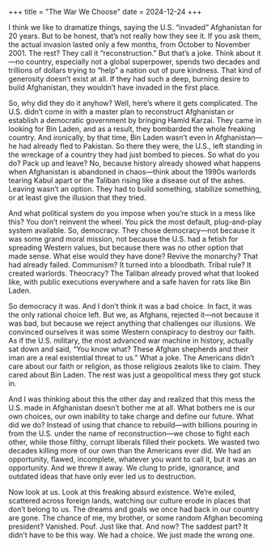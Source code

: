 +++
title = "The War We Choose"
date = 2024-12-24
+++

I think we like to dramatize things, saying the U.S. “invaded” Afghanistan for 20 years. But to be honest, that’s not really how they see it. If you ask them, the actual invasion lasted only a few months, from October to November 2001. The rest? They call it “reconstruction.” But that’s a joke. Think about it—no country, especially not a global superpower, spends two decades and trillions of dollars trying to “help” a nation out of pure kindness. That kind of generosity doesn’t exist at all. If they had such a deep, burning desire to build Afghanistan, they wouldn’t have invaded in the first place.

So, why did they do it anyhow? Well, here’s where it gets complicated. The U.S. didn’t come in with a master plan to reconstruct Afghanistan or establish a democratic government by bringing Hamid Karzai. They came in looking for Bin Laden, and as a result, they bombarded the whole freaking country. And ironically, by that time, Bin Laden wasn’t even in Afghanistan—he had already fled to Pakistan. So there they were, the U.S., left standing in the wreckage of a country they had just bombed to pieces. So what do you do? Pack up and leave? No, because history already showed what happens when Afghanistan is abandoned in chaos—think about the 1990s warlords tearing Kabul apart or the Taliban rising like a disease out of the ashes. Leaving wasn’t an option. They had to build something, stabilize something, or at least give the illusion that they tried.

And what political system do you impose when you’re stuck in a mess like this? You don’t reinvent the wheel. You pick the most default, plug-and-play system available. So, democracy. They chose democracy—not because it was some grand moral mission, not because the U.S. had a fetish for spreading Western values, but because there was no other option that made sense. What else would they have done? Revive the monarchy? That had already failed. Communism? It turned into a bloodbath. Tribal rule? It created warlords. Theocracy? The Taliban already proved what that looked like, with public executions everywhere and a safe haven for rats like Bin Laden.

So democracy it was. And I don’t think it was a bad choice. In fact, it was the only rational choice left. But we, as Afghans, rejected it—not because it was bad, but because we reject anything that challenges our illusions. We convinced ourselves it was some Western conspiracy to destroy our faith. As if the U.S. military, the most advanced war machine in history, actually sat down and said, “You know what? These Afghan shepherds and their iman are a real existential threat to us.” What a joke. The Americans didn’t care about our faith or religion, as those religious zealots like to claim. They cared about Bin Laden. The rest was just a geopolitical mess they got stuck in.

And I was thinking about this the other day and realized that this mess the U.S. made in Afghanistan doesn’t bother me at all. What bothers me is our own choices, our own inability to take charge and define our future. What did we do? Instead of using that chance to rebuild—with billions pouring in from the U.S. under the name of reconstruction—we chose to fight each other, while those filthy, corrupt liberals filled their pockets. We wasted two decades killing more of our own than the Americans ever did. We had an opportunity, flawed, incomplete, whatever you want to call it, but it was an opportunity. And we threw it away. We clung to pride, ignorance, and outdated ideas that have only ever led us to destruction.

Now look at us. Look at this freaking absurd existence. We’re exiled, scattered across foreign lands, watching our culture erode in places that don’t belong to us. The dreams and goals we once had back in our country are gone. The chance of me, my brother, or some random Afghan becoming president? Vanished. Pouf. Just like that. And now? The saddest part? It didn’t have to be this way. We had a choice. We just made the wrong one.
